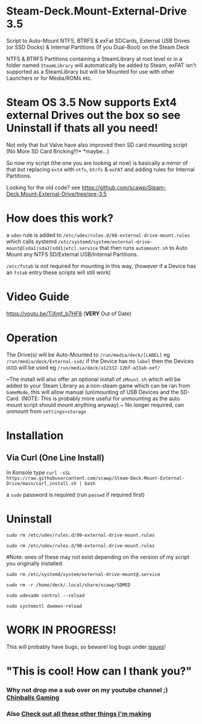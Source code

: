 # Steam-Deck.Mount-External-Drive 3.5
Script to Auto-Mount NTFS, BTRFS & exFat SDCards, External USB Drives (or SSD Docks) & Internal Partitions (If you Dual-Boot) on the Steam Deck

NTFS & BTRFS Partitions containing a SteamLibrary at root level or in a folder named `SteamLibrary` will automatically be added to Steam, exFAT isn't supported as a SteamLibrary but will be Mounted for use with other Launchers or for Media/ROMs etc.

# Steam OS 3.5 Now supports Ext4 external Drives out the box so see **Uninstall** if thats all you need!

Not only that but Valve have also improved their SD card mounting script (No More SD Card Bricking!!!* *maybe...) 

So now my script (the one you are looking at now) is basically a mirror of that but replacing `ext4` with `ntfs`, `btrfs` & `exFAT` and adding rules for Internal Partitions.

Looking for the old code? see https://github.com/scawp/Steam-Deck.Mount-External-Drive/tree/pre-3.5

# How does this work?

a `udev` rule is added to `/etc/udev/rules.d/98-external-drive-mount.rules`
which calls systemd `/etc/systemd/system/external-drive-mount@[sda1|sda2|sdd1|etc].service`
that then runs `automount.sh` to Auto Mount any NTFS SD/External USB/Internal Partitions.

`/etc/fstab` is not required for mounting in this way, (however if a Device has an `fstab` entry these scripts will still work)

# Video Guide

https://youtu.be/TiXmf_b7HF8 (**VERY** Out of Date)

# Operation

The Drive(s) will be Auto-Mounted to `/run/media/deck/[LABEL]` eg `/run/media/deck/External-ssd/` if the Device has no `label` then the Devices `UUID` will be used eg `/run/media/deck/a12332-12bf-a33ab-eef/`

~The install will also offer an optional install of `zMount.sh` which will be added to your Steam Library as a non-steam game which can be ran from `GameMode`, this will allow manual (un)mounting of USB Devices and the SD-Card. (NOTE: This is probably more useful for unmounting as the auto mount script should mount anything anyway).~ No longer required, can unmount from `settings>storage`

# Installation

## Via Curl (One Line Install)

In Konsole type `curl -sSL https://raw.githubusercontent.com/scawp/Steam-Deck.Mount-External-Drive/main/curl_install.sh | bash`

a `sudo` password is required (run `passwd` if required first)

# Uninstall

`sudo rm /etc/udev/rules.d/99-external-drive-mount.rules`

`sudo rm /etc/udev/rules.d/98-external-drive-mount.rules`

#Note: ones of these may not exist depending on the version of my script you originally installed.

`sudo rm /etc/systemd/system/external-drive-mount@.service`

`sudo rm -r /home/deck/.local/share/scawp/SDMED`

`sudo udevadm control --reload`

`sudo systemctl daemon-reload`

# WORK IN PROGRESS!

This will probably have bugs, so beware! log bugs under [issues](https://github.com/scawp/Steam-Deck.Mount-External-Drive/issues)!

# "This is cool! How can I thank you?"
### Why not drop me a sub over on my youtube channel ;) [Chinballs Gaming](https://www.youtube.com/chinballsTV?sub_confirmation=1)

### Also [Check out all these other things I'm making](https://github.com/scawp/Steam-Deck.Tools-List)
